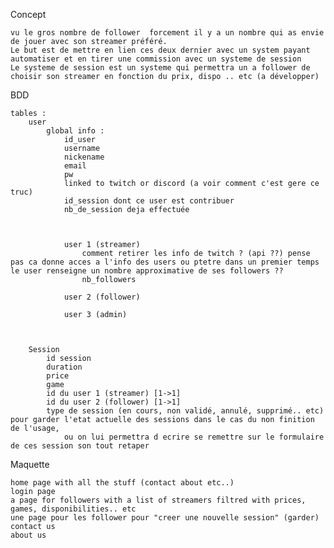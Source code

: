 Concept 

    vu le gros nombre de follower  forcement il y a un nombre qui as envie de jouer avec son streamer préféré.
    Le but est de mettre en lien ces deux dernier avec un system payant automatiser et en tirer une commission avec un systeme de session
    Le systeme de session est un systeme qui permettra un a follower de choisir son streamer en fonction du prix, dispo .. etc (a développer)


BDD

    tables : 
        user
            global info :
                id_user
                username
                nickename
                email
                pw
                linked to twitch or discord (a voir comment c'est gere ce truc)
                id_session dont ce user est contribuer 
                nb_de_session deja effectuée


                
                user 1 (streamer)   
                    comment retirer les info de twitch ? (api ??) pense pas ca donne acces a l'info des users ou ptetre dans un premier temps le user renseigne un nombre approximative de ses followers ??
                    nb_followers
                    
                user 2 (follower)

                user 3 (admin)

                   
        
        Session
            id session
            duration
            price
            game
            id du user 1 (streamer) [1->1]
            id du user 2 (follower) [1->1]
            type de session (en cours, non validé, annulé, supprimé.. etc) pour garder l'etat actuelle des sessions dans le cas du non finition de l'usage, 
                ou on lui permettra d ecrire se remettre sur le formulaire de ces session son tout retaper


Maquette

    home page with all the stuff (contact about etc..)
    login page
    a page for followers with a list of streamers filtred with prices, games, disponibilities.. etc
    une page pour les follower pour "creer une nouvelle session" (garder)
    contact us 
    about us
    



